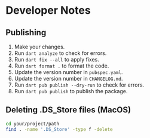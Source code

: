 # Developer Notes

## Publishing

1. Make your changes.
1. Run `dart analyze` to check for errors.
1. Run `dart fix --all` to apply fixes.
1. Run `dart format .` to format the code.
1. Update the version number in `pubspec.yaml`.
1. Update the version number in `CHANGELOG.md`.
1. Run `dart pub publish --dry-run` to check for errors.
1. Run `dart pub publish` to publish the package.

## Deleting .DS_Store files (MacOS)

```bash
cd your/project/path
find . -name '.DS_Store' -type f -delete
```
